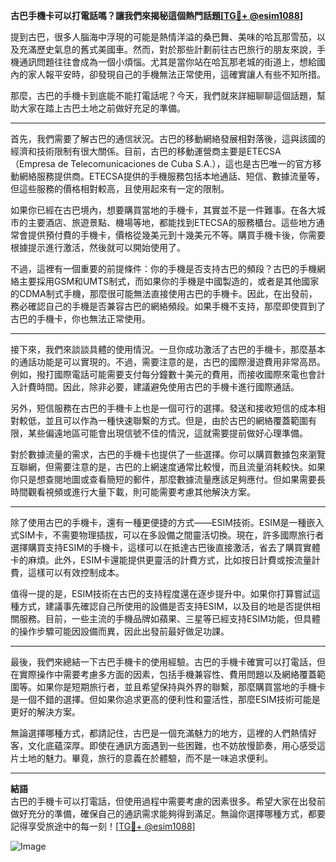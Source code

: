 **古巴手機卡可以打電話嗎？讓我們來揭秘這個熱門話題[[TG💪+ @esim1088](https://t.me/s/esim1088)]**

提到古巴，很多人腦海中浮現的可能是熱情洋溢的桑巴舞、美味的哈瓦那雪茄，以及充滿歷史氣息的舊式美國車。然而，對於那些計劃前往古巴旅行的朋友來說，手機通訊問題往往會成為一個小煩惱。尤其是當你站在哈瓦那老城的街道上，想給國內的家人報平安時，卻發現自己的手機無法正常使用，這確實讓人有些不知所措。

那麼，古巴的手機卡到底能不能打電話呢？今天，我們就來詳細聊聊這個話題，幫助大家在踏上古巴土地之前做好充足的準備。

---

首先，我們需要了解古巴的通信狀況。古巴的移動網絡發展相對落後，這與該國的經濟和技術限制有很大關係。目前，古巴的移動運營商主要是ETECSA（Empresa de Telecomunicaciones de Cuba S.A.），這也是古巴唯一的官方移動網絡服務提供商。ETECSA提供的手機服務包括本地通話、短信、數據流量等，但這些服務的價格相對較高，且使用起來有一定的限制。

如果你已經在古巴境內，想要購買當地的手機卡，其實並不是一件難事。在各大城市的主要酒店、旅遊景點、機場等地，都能找到ETECSA的服務櫃台。這些地方通常會提供預付費的手機卡，價格從幾美元到十幾美元不等。購買手機卡後，你需要根據提示進行激活，然後就可以開始使用了。

不過，這裡有一個重要的前提條件：你的手機是否支持古巴的頻段？古巴的手機網絡主要採用GSM和UMTS制式，而如果你的手機是中國製造的，或者是其他國家的CDMA制式手機，那麼很可能無法直接使用古巴的手機卡。因此，在出發前，務必確認自己的手機是否兼容古巴的網絡頻段。如果手機不支持，那麼即使買到了古巴的手機卡，你也無法正常使用。

---

接下來，我們來談談具體的使用情況。一旦你成功激活了古巴的手機卡，那麼基本的通話功能是可以實現的。不過，需要注意的是，古巴的國際漫遊費用非常高昂。例如，撥打國際電話可能需要支付每分鐘數十美元的費用，而接收國際來電也會計入計費時間。因此，除非必要，建議避免使用古巴的手機卡進行國際通話。

另外，短信服務在古巴的手機卡上也是一個可行的選擇。發送和接收短信的成本相對較低，並且可以作為一種快速聯繫的方式。但是，由於古巴的網絡覆蓋範圍有限，某些偏遠地區可能會出現信號不佳的情況，這就需要提前做好心理準備。

對於數據流量的需求，古巴的手機卡也提供了一些選擇。你可以購買數據包來瀏覽互聯網，但需要注意的是，古巴的上網速度通常比較慢，而且流量消耗較快。如果你只是想查閱地圖或查看簡短的郵件，那麼數據流量應該足夠應付。但如果需要長時間觀看視頻或進行大量下載，則可能需要考慮其他解決方案。

---

除了使用古巴的手機卡，還有一種更便捷的方式——ESIM技術。ESIM是一種嵌入式SIM卡，不需要物理插拔，可以在多設備之間靈活切換。現在，許多國際旅行者選擇購買支持ESIM的手機卡，這樣可以在抵達古巴後直接激活，省去了購買實體卡的麻煩。此外，ESIM卡還能提供更靈活的計費方式，比如按日計費或按流量計費，這樣可以有效控制成本。

值得一提的是，ESIM技術在古巴的支持程度還在逐步提升中。如果你打算嘗試這種方式，建議事先確認自己所使用的設備是否支持ESIM，以及目的地是否提供相關服務。目前，一些主流的手機品牌如蘋果、三星等已經支持ESIM功能，但具體的操作步驟可能因設備而異，因此出發前最好做足功課。

---

最後，我們來總結一下古巴手機卡的使用經驗。古巴的手機卡確實可以打電話，但在實際操作中需要考慮多方面的因素，包括手機兼容性、費用問題以及網絡覆蓋範圍等。如果你是短期旅行者，並且希望保持與外界的聯繫，那麼購買當地的手機卡是一個不錯的選擇。但如果你追求更高的便利性和靈活性，那麼ESIM技術可能是更好的解決方案。

無論選擇哪種方式，都請記住，古巴是一個充滿魅力的地方，這裡的人們熱情好客，文化底蘊深厚。即使在通訊方面遇到一些困難，也不妨放慢節奏，用心感受這片土地的魅力。畢竟，旅行的意義在於體驗，而不是一味追求便利。

---

**結語**  
古巴的手機卡可以打電話，但使用過程中需要考慮的因素很多。希望大家在出發前做好充分的準備，確保自己的通訊需求能夠得到滿足。無論你選擇哪種方式，都要記得享受旅途中的每一刻！[[TG💪+ @esim1088](https://t.me/s/esim1088)]  

![Image](https://i.postimg.cc/4NQfJmqS/Snipaste-2025-05-13-00-14-12.png)